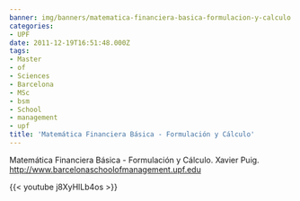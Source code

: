 ```yaml
---
banner: img/banners/matematica-financiera-basica-formulacion-y-calculo.jpg
categories:
- UPF
date: 2011-12-19T16:51:48.000Z
tags:
- Master
- of
- Sciences
- Barcelona
- MSc
- bsm
- School
- management
- upf
title: 'Matemática Financiera Básica - Formulación y Cálculo'
---
```


Matemática Financiera Básica - Formulación y Cálculo. Xavier Puig. http://www.barcelonaschoolofmanagement.upf.edu

{{< youtube j8XyHlLb4os >}}

